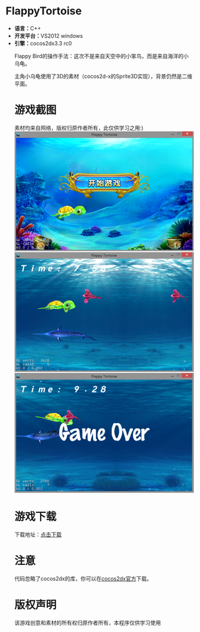 FlappyTortoise
=========
<ul>
  <li><b>语言：</b>C++</li>
  <li><b>开发平台：</b>VS2012  windows</li>
  <li><b>引擎：</b>cocos2dx3.3 rc0</li>

<p>Flappy Bird的操作手法：这次不是来自天空中的小笨鸟，而是来自海洋的小乌龟。</p>

<p>主角小乌龟使用了3D的素材（cocos2d-x的Sprite3D实现），背景仍然是二维平面。</p>


游戏截图
=================
素材均来自网络，版权归原作者所有，此仅供学习之用:)<br/>
<img src="FlappyTortoise1_StartMenu.png" width="480" height="320"/><br/>
<img src="FlappyTortoise2_GameScene.png" width="480" height="320"/><br/>
<img src="FlappyTortoise3_GameOver.png" width="480" height="320"/><br/>

游戏下载
=================
下载地址：<a href="FlappyTortoise-debug.apk">点击下载</a><br/>

注意
=================
代码忽略了cocos2dx的库，你可以在<a href="http://cn.cocos2d-x.org">cocos2dx官方</a>下载。


版权声明
=================
该游戏创意和素材的所有权归原作者所有，本程序仅供学习使用

